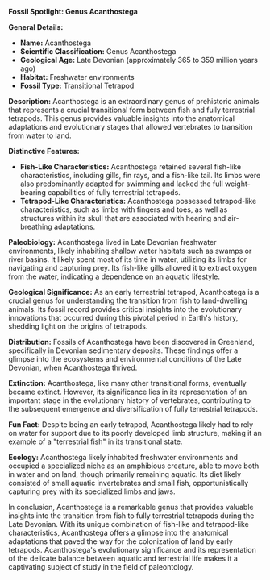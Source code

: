 **Fossil Spotlight: Genus Acanthostega**

**General Details:**
- **Name:** Acanthostega
- **Scientific Classification:** Genus Acanthostega
- **Geological Age:** Late Devonian (approximately 365 to 359 million years ago)
- **Habitat:** Freshwater environments
- **Fossil Type:** Transitional Tetrapod

**Description:**
Acanthostega is an extraordinary genus of prehistoric animals that represents a crucial transitional form between fish and fully terrestrial tetrapods. This genus provides valuable insights into the anatomical adaptations and evolutionary stages that allowed vertebrates to transition from water to land.

**Distinctive Features:**
- **Fish-Like Characteristics:** Acanthostega retained several fish-like characteristics, including gills, fin rays, and a fish-like tail. Its limbs were also predominantly adapted for swimming and lacked the full weight-bearing capabilities of fully terrestrial tetrapods.
- **Tetrapod-Like Characteristics:** Acanthostega possessed tetrapod-like characteristics, such as limbs with fingers and toes, as well as structures within its skull that are associated with hearing and air-breathing adaptations.

**Paleobiology:**
Acanthostega lived in Late Devonian freshwater environments, likely inhabiting shallow water habitats such as swamps or river basins. It likely spent most of its time in water, utilizing its limbs for navigating and capturing prey. Its fish-like gills allowed it to extract oxygen from the water, indicating a dependence on an aquatic lifestyle.

**Geological Significance:**
As an early terrestrial tetrapod, Acanthostega is a crucial genus for understanding the transition from fish to land-dwelling animals. Its fossil record provides critical insights into the evolutionary innovations that occurred during this pivotal period in Earth's history, shedding light on the origins of tetrapods.

**Distribution:**
Fossils of Acanthostega have been discovered in Greenland, specifically in Devonian sedimentary deposits. These findings offer a glimpse into the ecosystems and environmental conditions of the Late Devonian, when Acanthostega thrived.

**Extinction:**
Acanthostega, like many other transitional forms, eventually became extinct. However, its significance lies in its representation of an important stage in the evolutionary history of vertebrates, contributing to the subsequent emergence and diversification of fully terrestrial tetrapods.

**Fun Fact:**
Despite being an early tetrapod, Acanthostega likely had to rely on water for support due to its poorly developed limb structure, making it an example of a "terrestrial fish" in its transitional state.

**Ecology:**
Acanthostega likely inhabited freshwater environments and occupied a specialized niche as an amphibious creature, able to move both in water and on land, though primarily remaining aquatic. Its diet likely consisted of small aquatic invertebrates and small fish, opportunistically capturing prey with its specialized limbs and jaws.

In conclusion, Acanthostega is a remarkable genus that provides valuable insights into the transition from fish to fully terrestrial tetrapods during the Late Devonian. With its unique combination of fish-like and tetrapod-like characteristics, Acanthostega offers a glimpse into the anatomical adaptations that paved the way for the colonization of land by early tetrapods. Acanthostega's evolutionary significance and its representation of the delicate balance between aquatic and terrestrial life makes it a captivating subject of study in the field of paleontology.